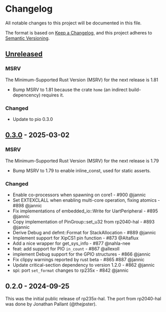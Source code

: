 # Changelog

All notable changes to this project will be documented in this file.

The format is based on [Keep a Changelog](https://keepachangelog.com/en/1.0.0/),
and this project adheres to [Semantic Versioning](https://semver.org/spec/v2.0.0.html).

## [Unreleased]

### MSRV

The Minimum-Supported Rust Version (MSRV) for the next release is 1.81

- Bump MSRV to 1.81 because the crate `home` (an indirect build-depencency) requires it.

### Changed

- Update to pio 0.3.0

## [0.3.0] - 2025-03-02

### MSRV

The Minimum-Supported Rust Version (MSRV) for the next release is 1.79

- Bump MSRV to 1.79 to enable inline\_const, used for static asserts.

### Changed

- Enable co-processors when spawning on core1 - #900 @jannic
- Set EXTEXCLALL when enabling multi-core operation, fixing atomics - #898 @jannic
- Fix implementations of embedded\_io::Write for UartPeripheral - #895 @jannic
- Copy implementation of PinGroup::set\_u32 from rp2040-hal - #893 @jannic
- Derive Debug and defmt::Format for StackAllocation - #889 @jannic
- Implement support for XipCS1 pin function - #873 @Altaflux
- Add a nice wrapper for get\_sys\_info - #877 @nahla-nee
- feat: add support for PIO `in_count` - #867 @allexoll
- implement Debug support for the GPIO structures - #866 @jannic
- Fix clippy warnings reported by rust beta - #865 #887 @jannic
- Update critical-section dependency to version 1.2.0 - #862 @jannic
- spi: port `set_format` changes to rp235x - #842 @jannic

## 0.2.0 - 2024-09-25

This was the initial public release of rp235x-hal. The port from
rp2040-hal was done by Jonathan Pallant (@thejpster).

[Unreleased]: https://github.com/rp-rs/rp-hal/compare/rp235x-hal-0.3.0...HEAD
[0.3.0]: https://github.com/rp-rs/rp-hal/compare/rp235x-hal-0.2.0...rp235x-hal-0.3.0

